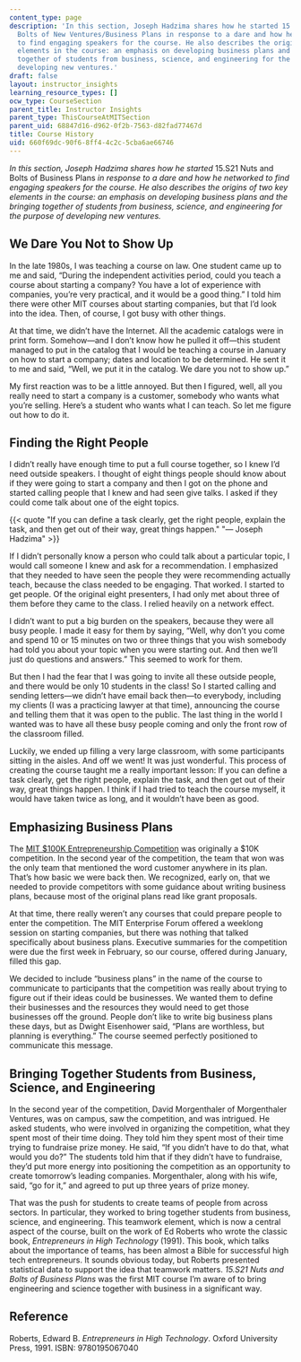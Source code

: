 ```yaml
---
content_type: page
description: 'In this section, Joseph Hadzima shares how he started 15.S21 Nuts and
  Bolts of New Ventures/Business Plans in response to a dare and how he networked
  to find engaging speakers for the course. He also describes the origins of two key
  elements in the course: an emphasis on developing business plans and the bringing
  together of students from business, science, and engineering for the purpose of
  developing new ventures.'
draft: false
layout: instructor_insights
learning_resource_types: []
ocw_type: CourseSection
parent_title: Instructor Insights
parent_type: ThisCourseAtMITSection
parent_uid: 68847d16-d962-0f2b-7563-d82fad77467d
title: Course History
uid: 660f69dc-90f6-8ff4-4c2c-5cba6ae66746
---
```

_In this section, Joseph Hadzima shares how he started_ 15.S21 Nuts and Bolts of Business Plans _in response to a dare and how he networked to find engaging speakers for the course. He also describes the origins of two key elements in the course: an emphasis on developing business plans and the bringing together of students from business, science, and engineering for the purpose of developing new ventures._

## We Dare You Not to Show Up

In the late 1980s, I was teaching a course on law. One student came up to me and said, “During the independent activities period, could you teach a course about starting a company? You have a lot of experience with companies, you’re very practical, and it would be a good thing.” I told him there were other MIT courses about starting companies, but that I’d look into the idea. Then, of course, I got busy with other things.

At that time, we didn’t have the Internet. All the academic catalogs were in print form. Somehow—and I don’t know how he pulled it off—this student managed to put in the catalog that I would be teaching a course in January on how to start a company; dates and location to be determined. He sent it to me and said, “Well, we put it in the catalog. We dare you not to show up.”

My first reaction was to be a little annoyed. But then I figured, well, all you really need to start a company is a customer, somebody who wants what you’re selling. Here’s a student who wants what I can teach. So let me figure out how to do it.

## Finding the Right People

I didn’t really have enough time to put a full course together, so I knew I’d need outside speakers. I thought of eight things people should know about if they were going to start a company and then I got on the phone and started calling people that I knew and had seen give talks. I asked if they could come talk about one of the eight topics.

{{< quote "If you can define a task clearly, get the right people, explain the task, and then get out of their way, great things happen." "— Joseph Hadzima" >}}

If I didn’t personally know a person who could talk about a particular topic, I would call someone I knew and ask for a recommendation. I emphasized that they needed to have seen the people they were recommending actually teach, because the class needed to be engaging. That worked. I started to get people. Of the original eight presenters, I had only met about three of them before they came to the class. I relied heavily on a network effect.

I didn’t want to put a big burden on the speakers, because they were all busy people. I made it easy for them by saying, “Well, why don’t you come and spend 10 or 15 minutes on two or three things that you wish somebody had told you about your topic when you were starting out. And then we’ll just do questions and answers.” This seemed to work for them.

But then I had the fear that I was going to invite all these outside people, and there would be only 10 students in the class! So I started calling and sending letters—we didn’t have email back then—to everybody, including my clients (I was a practicing lawyer at that time), announcing the course and telling them that it was open to the public. The last thing in the world I wanted was to have all these busy people coming and only the front row of the classroom filled.

Luckily, we ended up filling a very large classroom, with some participants sitting in the aisles. And off we went! It was just wonderful. This process of creating the course taught me a really important lesson: If you can define a task clearly, get the right people, explain the task, and then get out of their way, great things happen. I think if I had tried to teach the course myself, it would have taken twice as long, and it wouldn’t have been as good.

## Emphasizing Business Plans

The [MIT $100K Entrepreneurship Competition](http://www.mit100k.org/#overview) was originally a $10K competition. In the second year of the competition, the team that won was the only team that mentioned the word customer anywhere in its plan. That’s how basic we were back then. We recognized, early on, that we needed to provide competitors with some guidance about writing business plans, because most of the original plans read like grant proposals.

At that time, there really weren’t any courses that could prepare people to enter the competition. The MIT Enterprise Forum offered a weeklong session on starting companies, but there was nothing that talked specifically about business plans. Executive summaries for the competition were due the first week in February, so our course, offered during January, filled this gap.

We decided to include “business plans” in the name of the course to communicate to participants that the competition was really about trying to figure out if their ideas could be businesses. We wanted them to define their businesses and the resources they would need to get those businesses off the ground. People don’t like to write big business plans these days, but as Dwight Eisenhower said, “Plans are worthless, but planning is everything.” The course seemed perfectly positioned to communicate this message.

## Bringing Together Students from Business, Science, and Engineering

In the second year of the competition, David Morgenthaler of Morgenthaler Ventures, was on campus, saw the competition, and was intrigued. He asked students, who were involved in organizing the competition, what they spent most of their time doing. They told him they spent most of their time trying to fundraise prize money. He said, “If you didn’t have to do that, what would you do?” The students told him that if they didn’t have to fundraise, they’d put more energy into positioning the competition as an opportunity to create tomorrow’s leading companies. Morgenthaler, along with his wife, said, “go for it,” and agreed to put up three years of prize money.

That was the push for students to create teams of people from across sectors. In particular, they worked to bring together students from business, science, and engineering. This teamwork element, which is now a central aspect of the course, built on the work of Ed Roberts who wrote the classic book, _Entrepreneurs in High Technology_ (1991). This book, which talks about the importance of teams, has been almost a Bible for successful high tech entrepreneurs. It sounds obvious today, but Roberts presented statistical data to support the idea that teamwork matters. _15.S21 Nuts and Bolts of Business Plans_ was the first MIT course I’m aware of to bring engineering and science together with business in a significant way.

## Reference

Roberts, Edward B. _Entrepreneurs in High Technology_. Oxford University Press, 1991. ISBN: 9780195067040